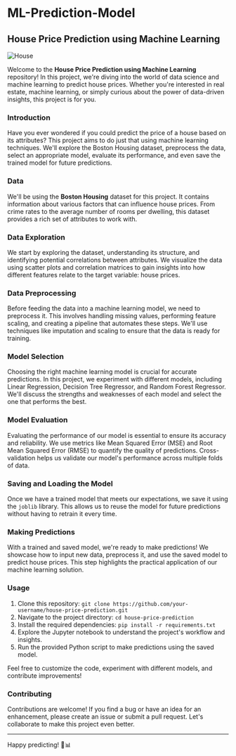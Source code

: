 # ML-Prediction-Model

## House Price Prediction using Machine Learning

![House](house.jpg)

Welcome to the **House Price Prediction using Machine Learning** repository! In this project, we're diving into the world of data science and machine learning to predict house prices. Whether you're interested in real estate, machine learning, or simply curious about the power of data-driven insights, this project is for you.

### Introduction

Have you ever wondered if you could predict the price of a house based on its attributes? This project aims to do just that using machine learning techniques. We'll explore the Boston Housing dataset, preprocess the data, select an appropriate model, evaluate its performance, and even save the trained model for future predictions.

### Data

We'll be using the **Boston Housing** dataset for this project. It contains information about various factors that can influence house prices. From crime rates to the average number of rooms per dwelling, this dataset provides a rich set of attributes to work with.

### Data Exploration

We start by exploring the dataset, understanding its structure, and identifying potential correlations between attributes. We visualize the data using scatter plots and correlation matrices to gain insights into how different features relate to the target variable: house prices.

### Data Preprocessing

Before feeding the data into a machine learning model, we need to preprocess it. This involves handling missing values, performing feature scaling, and creating a pipeline that automates these steps. We'll use techniques like imputation and scaling to ensure that the data is ready for training.

### Model Selection

Choosing the right machine learning model is crucial for accurate predictions. In this project, we experiment with different models, including Linear Regression, Decision Tree Regressor, and Random Forest Regressor. We'll discuss the strengths and weaknesses of each model and select the one that performs the best.

### Model Evaluation

Evaluating the performance of our model is essential to ensure its accuracy and reliability. We use metrics like Mean Squared Error (MSE) and Root Mean Squared Error (RMSE) to quantify the quality of predictions. Cross-validation helps us validate our model's performance across multiple folds of data.

### Saving and Loading the Model

Once we have a trained model that meets our expectations, we save it using the `joblib` library. This allows us to reuse the model for future predictions without having to retrain it every time.

### Making Predictions

With a trained and saved model, we're ready to make predictions! We showcase how to input new data, preprocess it, and use the saved model to predict house prices. This step highlights the practical application of our machine learning solution.

### Usage

1. Clone this repository: `git clone https://github.com/your-username/house-price-prediction.git`
2. Navigate to the project directory: `cd house-price-prediction`
3. Install the required dependencies: `pip install -r requirements.txt`
4. Explore the Jupyter notebook to understand the project's workflow and insights.
5. Run the provided Python script to make predictions using the saved model.

Feel free to customize the code, experiment with different models, and contribute improvements!

### Contributing

Contributions are welcome! If you find a bug or have an idea for an enhancement, please create an issue or submit a pull request. Let's collaborate to make this project even better.

---

Happy predicting! 🏡📊
